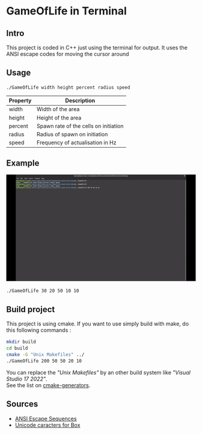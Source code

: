 # GameOfLife in Terminal

## Intro
This project is coded in C++ just using the terminal for output.
It uses the ANSI escape codes for moving the cursor around

## Usage
```bash
./GameOfLife width height percent radius speed
```

|Property|Description|
|---|---|
|width|Width of the area|
|height|Height of the area|
|percent|Spawn rate of the cells on initiation|
|radius|Radius of spawn on initiation|
|speed|Frequency of actualisation in Hz|

## Example
![Example](example.gif)
```bash
./GameOfLife 30 20 50 10 10
```

## Build project
This project is using cmake. If you want to use simply build with make, do this following commands :
```bash
mkdir build
cd build
cmake -G "Unix Makefiles" ../
./GameOfLife 200 50 50 20 10
```
You can replace the _"Unix Makefiles"_ by an other build system like _"Visual Studio 17 2022"_.\
See the list on [cmake-generators](https://cmake.org/cmake/help/latest/manual/cmake-generators.7.html).

## Sources
- [ANSI Escape Sequences](https://gist.github.com/fnky/458719343aabd01cfb17a3a4f7296797)
- [Unicode caracters for Box](https://en.wikipedia.org/wiki/List_of_Unicode_characters#Box_Drawing)
